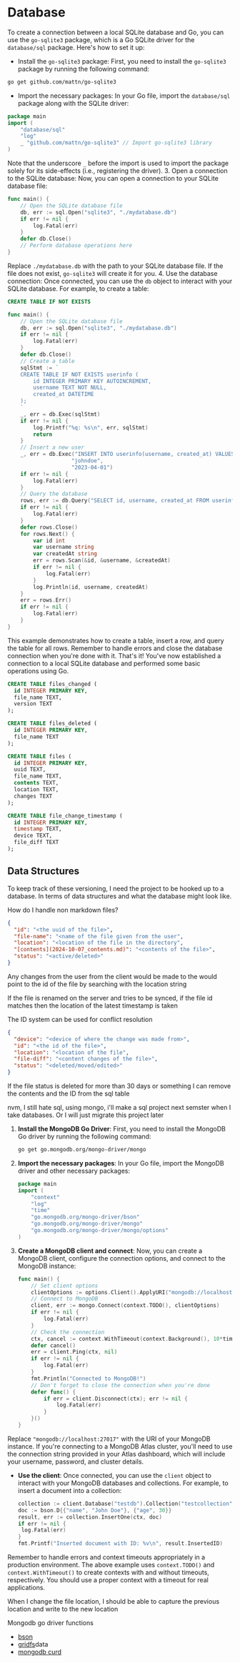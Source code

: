 # Database

To create a connection between a local SQLite database and Go, you can use the
`go-sqlite3` package, which is a Go SQLite driver for the `database/sql`
package. Here's how to set it up:

- Install the `go-sqlite3` package:
  First, you need to install the `go-sqlite3` package by running the following command:

```bash
go get github.com/mattn/go-sqlite3
```

- Import the necessary packages:
  In your Go file, import the `database/sql` package along with the SQLite driver:

```go
package main
import (
    "database/sql"
    "log"
    _ "github.com/mattn/go-sqlite3" // Import go-sqlite3 library
)
```

Note that the underscore `_` before the import is used to import the package
solely for its side-effects (i.e., registering the driver). 3. Open a connection
to the SQLite database: Now, you can open a connection to your SQLite database file:

```go
func main() {
    // Open the SQLite database file
    db, err := sql.Open("sqlite3", "./mydatabase.db")
    if err != nil {
        log.Fatal(err)
    }
    defer db.Close()
    // Perform database operations here
}
```

Replace `./mydatabase.db` with the path to your SQLite database file. If the file
does not exist, `go-sqlite3` will create it for you. 4. Use the database connection:
Once connected, you can use the `db` object to interact with your SQLite database.
For example, to create a table:

```sql
CREATE TABLE IF NOT EXISTS
```

```go
func main() {
    // Open the SQLite database file
    db, err := sql.Open("sqlite3", "./mydatabase.db")
    if err != nil {
        log.Fatal(err)
    }
    defer db.Close()
    // Create a table
    sqlStmt := `
    CREATE TABLE IF NOT EXISTS userinfo (
        id INTEGER PRIMARY KEY AUTOINCREMENT,
        username TEXT NOT NULL,
        created_at DATETIME
    );
    `
    _, err = db.Exec(sqlStmt)
    if err != nil {
        log.Printf("%q: %s\n", err, sqlStmt)
        return
    }
    // Insert a new user
    _, err = db.Exec("INSERT INTO userinfo(username, created_at) VALUES(?, ?)",
                    "johndoe",
                    "2023-04-01")
    if err != nil {
        log.Fatal(err)
    }
    // Query the database
    rows, err := db.Query("SELECT id, username, created_at FROM userinfo")
    if err != nil {
        log.Fatal(err)
    }
    defer rows.Close()
    for rows.Next() {
        var id int
        var username string
        var createdAt string
        err = rows.Scan(&id, &username, &createdAt)
        if err != nil {
            log.Fatal(err)
        }
        log.Println(id, username, createdAt)
    }
    err = rows.Err()
    if err != nil {
        log.Fatal(err)
    }
}
```

This example demonstrates how to create a table, insert a row, and query the table
for all rows. Remember to handle errors and close the database connection when you're
done with it. That's it! You've now established a connection to a local SQLite
database and performed some basic operations using Go.

```sql
CREATE TABLE files_changed (
  id INTEGER PRIMARY KEY,
  file_name TEXT,
  version TEXT
);

CREATE TABLE files_deleted (
  id INTEGER PRIMARY KEY,
  file_name TEXT
);

CREATE TABLE files (
  id INTEGER PRIMARY KEY,
  uuid TEXT,
  file_name TEXT,
  contents TEXT,
  location TEXT,
  changes TEXT
);

CREATE TABLE file_change_timestamp (
  id INTEGER PRIMARY KEY,
  timestamp TEXT,
  device TEXT,
  file_diff TEXT
);
```

## Data Structures

To keep track of these versioning, I need the project to be hooked up to a database.
In terms of data structures and what the database might look like.

How do I handle non markdown files?

```json file
{
  "id": "<the uuid of the file>",
  "file-name": "<name of the file given from the user",
  "location": "<location of the file in the directory",
  "[contents](2024-10-07_contents.md)": "<contents of the file>",
  "status": "<active/deleted>"
}
```

Any changes from the user from the client would be made to the
would point to the id of the file by searching with the location string

If the file is renamed on the server and tries to be synced, if the
file id matches then the location of the latest timestamp is taken

The ID system can be used for conflict resolution

```json file-change-{timestamp}
{
  "device": "<device of where the change was made from>",
  "id": "<the id of the file>",
  "location": "<location of the file",
  "file-diff": "<content changes of the file>",
  "status": "<deleted/moved/edited>"
}
```

If the file status is deleted for more than 30 days or something I can remove
the contents and the ID from the sql table

nvm, I still hate sql, using mongo, i'll make a sql project next semster
when I take databases. Or I will just migrate this project later

1. **Install the MongoDB Go Driver**:
   First, you need to install the MongoDB Go driver by running the following command:

   ```bash
   go get go.mongodb.org/mongo-driver/mongo
   ```

2. **Import the necessary packages**:
   In your Go file, import the MongoDB driver and other necessary packages:

   ```go
   package main
   import (
       "context"
       "log"
       "time"
       "go.mongodb.org/mongo-driver/bson"
       "go.mongodb.org/mongo-driver/mongo"
       "go.mongodb.org/mongo-driver/mongo/options"
   )
   ```

3. **Create a MongoDB client and connect**:
   Now, you can create a MongoDB client, configure the connection options, and
   connect to the MongoDB instance:

   ```go
   func main() {
       // Set client options
       clientOptions := options.Client().ApplyURI("mongodb://localhost:27017")
       // Connect to MongoDB
       client, err := mongo.Connect(context.TODO(), clientOptions)
       if err != nil {
           log.Fatal(err)
       }
       // Check the connection
       ctx, cancel := context.WithTimeout(context.Background(), 10*time.Second)
       defer cancel()
       err = client.Ping(ctx, nil)
       if err != nil {
           log.Fatal(err)
       }
       fmt.Println("Connected to MongoDB!")
       // Don't forget to close the connection when you're done
       defer func() {
           if err = client.Disconnect(ctx); err != nil {
               log.Fatal(err)
           }
       }()
   }
   ```

Replace `"mongodb://localhost:27017"` with the URI of your MongoDB instance.
If you're connecting to a MongoDB Atlas cluster, you'll need to use the connection
string provided in your Atlas dashboard, which will include your username,
password, and cluster details.

- **Use the client**:
  Once connected, you can use the `client` object to interact with your MongoDB
  databases and collections. For example, to insert a document into a collection:

  ```go
  collection := client.Database("testdb").Collection("testcollection")
  doc := bson.D{{"name", "John Doe"}, {"age", 30}}
  result, err := collection.InsertOne(ctx, doc)
  if err != nil {
   log.Fatal(err)
  }
  fmt.Printf("Inserted document with ID: %v\n", result.InsertedID)


  ```

Remember to handle errors and context timeouts appropriately in a production
environment. The above example uses `context.TODO()` and `context.WithTimeout()`
to create contexts with and without timeouts, respectively. You should use a
proper context with a timeout for real applications.

When I change the file location, I should be able to capture the previous location
and write to the new location

Mongodb go driver functions

- [bson](https://www.mongodb.com/docs/drivers/go/current/fundamentals/bson/)
- [gridfs](https://www.mongodb.com/docs/drivers/go/current/fundamentals/gridfs/)data
- [mongodb curd](https://www.mongodb.com/docs/drivers/go/current/fundamentals/crud/)

